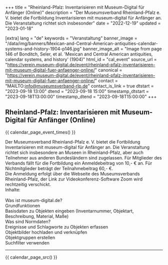 +++
title = "Rheinland-Pfalz: Inventarisieren mit Museum-Digital für Anfänger (Online)"
description = "Der Museumsverband Rheinland-Pfalz e. V. bietet die Fortbildung Inventarisieren mit museum-digital für Anfänger an. Die Veranstaltung richtet sich insbesonder"
date = "2022-12-19"
updated = "2023-01-18"

[extra]
lang = "de"
keywords = "Veranstaltung"
banner_image = "/data/img/banners/Mexican-and-Central-American-antiquities-calendar-systems-and-history-1904-p146.jpg"
banner_image_alt = "Image from page 146 of Bonditch, Seler, et al. 'Mexican and Central American antiquities, calendar systems, and history' (1904)"
html_id = "cal_event"
source_url = "https://verein.museum-digital.de/event/rheinland-pfalz-inventarisieren-mit-museum-digital-fuer-anfaenger-online/"
canonical = "https://verein.museum-digital.de/event/rheinland-pfalz-inventarisieren-mit-museum-digital-fuer-anfaenger-online/"
contact = "MAILTO:info@museumsverband-rlp.de"
contact_is_link = true
dtstart = "2023-09-18 13:00"
dtend = "2023-09-18 15:00"
timestamp_dtstart = "2023-09-18T13:00:00"
timestamp_dtend = "2023-09-18T15:00:00"
+++

## Rheinland-Pfalz: Inventarisieren mit Museum-Digital für Anfänger (Online)

{{ calendar_page_event_times() }}

Der Museumsverband Rheinland-Pfalz e. V. bietet die Fortbildung Inventarisieren mit museum-digital für Anfänger an. Die Veranstaltung richtet sich insbesondere an Museen in Rheinland-Pfalz, aber auch Teilnehmer aus anderen Bundesländern sind zugelassen. Für Mitglieder des Verbands fällt für die Fortbildung ein Anmeldebeitrag von 10,- € an. Für Nichtmitglieder beträgt der Teilnahmebeitrag 60,- €. <br />Die Anmeldung erfolgt über die Webseite des Museumsverbands Rheinland-Pfalz, der Link zur Videokonferenz-Software Zoom wird rechtzeitig verschickt. <br />Inhalte: <br /><br />Was ist museum-digital.de?<br />Grundfunktionen<br />Basisdaten zu Objekten eingeben (Inventarnummer, Objektart, Beschreibung, Material, Maße)<br />Was sind Normdaten?<br />Ereignisse und Schlagworte zu Objekten erfassen<br />Objektbilder hochladen und verknüpfen<br />Objektgruppen erstellen<br />Suchfilter verwenden

----

{{ calendar_page_src() }}